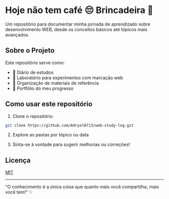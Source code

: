 # Hoje não tem café 😔 Brincadeira 🤪

Um repositório para documentar minha jornada de aprendizado sobre desenvolvimento WEB, desde os conceitos básicos até tópicos mais avançados.

## Sobre o Projeto

Este repositório serve como:
- 📖 Diário de estudos
- 🧪 Laboratório para experimentos com marcação web
- 📁 Organização de materiais de referência
- 🚀 Portfólio do meu progresso

## Como usar este repositório

1. Clone o repositório:
```bash
git clone https://github.com/Adryel0713/web-study-log.git
```

2. Explore as pastas por tópico ou data

3. Sinta-se à vontade para sugerir melhorias ou correções!

## Licença

[MIT](https://choosealicense.com/licenses/mit/)

---


"O conhecimento é a única coisa que quanto mais você compartilha, mais você tem!" ✨
